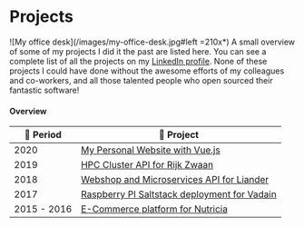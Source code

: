 # Projects

![My office desk](/images/my-office-desk.jpg#left =210x*) A small overview of some of my projects I did it the past are listed here. You can see a complete list of all the projects on my [LinkedIn profile](https://www.linkedin.com/in/maerteijn/). None of these projects I could have done without the awesome efforts of my colleagues and co-workers, and all those talented people who open sourced their fantastic software!

#### Overview

| :calendar: Period  | :file_folder: Project                                                                               |
| ------------------ | --------------------------------------------------------------------------------------------------- |
| 2020               | [My Personal Website with Vue.js](/en/projects/my-personal-website-with-vue)                        |
| 2019               | [HPC Cluster API for Rijk Zwaan](/en/projects/hpc-cluster-api-for-rijk-zwaan)                       |
| 2018               | [Webshop and Microservices API for Liander](/en/projects/webshop-and-microservices-api-for-liander) |
| 2017               | [Raspberry PI Saltstack deployment for Vadain](/en/projects/rpi-saltstack-deployment-for-vadain)    |
| 2015 - 2016        | [E-Commerce platform for Nutricia](/en/projects/e-commerce-platform-for-nutricia)                   |
